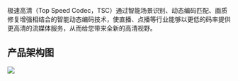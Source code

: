 极速高清（Top Speed Codec，TSC）通过智能场景识别、动态编码匹配、画质修复增强相结合的智能动态编码技术，使直播、点播等行业能够以更低的码率提供更高清的流媒体服务，从而给您带来全新的高清视野。





## 产品架构图

![](https://main.qcloudimg.com/raw/5828917839b8decec032c5975142001b.png)
